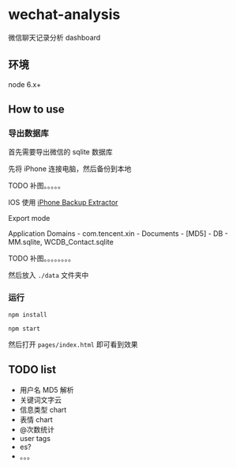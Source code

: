 # wechat-analysis

微信聊天记录分析 dashboard

## 环境

node 6.x+

## How to use

### 导出数据库

首先需要导出微信的 sqlite 数据库

先将 iPhone 连接电脑，然后备份到本地

TODO 补图。。。。。

IOS 使用 [iPhone Backup Extractor](https://www.iphonebackupextractor.com/)

Export mode

Application Domains - com.tencent.xin - Documents - [MD5] - DB - MM.sqlite, WCDB_Contact.sqlite

TODO 补图。。。。。。。。

然后放入 `./data` 文件夹中

### 运行

`npm install`

`npm start`

然后打开 `pages/index.html` 即可看到效果

## TODO list

- 用户名 MD5 解析
- 关键词文字云
- 信息类型 chart
- 表情 chart
- @次数统计
- user tags
- es?
- 。。。
